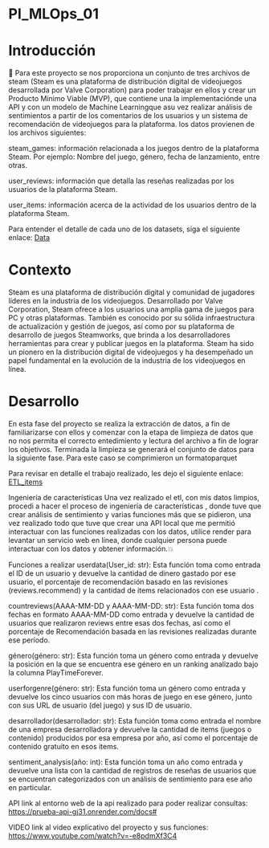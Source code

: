  # PI_MLOps_01

  # Introducción
 📌 Para este proyecto se nos proporciona un conjunto de tres archivos de steam (Steam es una plataforma de distribución digital de videojuegos desarrollada por Valve Corporation) para poder trabajar en ellos y crear un Producto Minimo Viable (MVP), que contiene una la implementaciónde una API  y con un modelo de Machine Learningque asu vez realizar análisis de sentimientos a partir de los comentarios de los usuarios y un sistema de recomendación de videojuegos para la plataforma. los datos provienen de los archivos siguientes:
 
 steam_games: información relacionada a los juegos dentro de la plataforma Steam. Por ejemplo: Nombre del juego, género, fecha de lanzamiento, entre otras.

user_reviews: información que detalla las reseñas realizadas por los usuarios de la plataforma Steam.

user_items: información acerca de la actividad de los usuarios dentro de la plataforma Steam.

Para entender el detalle de cada uno de los datasets, siga el siguiente enlace: [Data](https://drive.google.com/drive/folders/1HqBG2-sUkz_R3h1dZU5F2uAzpRn7BSpj)

# Contexto
Steam es una plataforma de distribución digital y comunidad de jugadores líderes en la industria de los videojuegos. Desarrollado por Valve Corporation, Steam ofrece a los usuarios una amplia gama de juegos para PC y otras plataformas. También es conocido por su sólida infraestructura de actualización y gestión de juegos, así como por su plataforma de desarrollo de juegos Steamworks, que brinda a los desarrolladores herramientas para crear y publicar juegos en la plataforma. Steam ha sido un pionero en la distribución digital de videojuegos y ha desempeñado un papel fundamental en la evolución de la industria de los videojuegos en línea.

# Desarrollo 
En esta fase del proyecto se realiza la extracción de datos, a fin de familiarizarse con ellos y comenzar con la etapa de limpieza de datos que no nos permita el correcto entedimiento y lectura del archivo a fin de lograr los objetivos. Terminada la limpieza se generará el conjunto de datos para la siguiente fase. Para este caso se comprimieron un formatoparquet

Para revisar en detalle el trabajo realizado, les dejo el siguiente enlace: [ETL_items](https://github.com/rafaelalvarez702/PI_MLOps_01/blob/main/ETL_items.ipynb)

Ingeniería de características
Una vez realizado el etl, con mis datos limpios, procedi a hacer el proceso de ingeniería de características , donde tuve que crear análisis de sentimiento y varias funciones más que se pidieron, una vez realizado todo que tuve que crear una API local que me permitió interactuar con las funciones realizadas con los datos, utilice render para levantar un servicio web en línea, donde cualquier persona puede interactuar con los datos y obtener información.💥

Funciones a realizar
userdata(User_id: str): Esta función toma como entrada el ID de un usuario y devuelve la cantidad de dinero gastado por ese usuario, el porcentaje de recomendación basado en las revisiones (reviews.recommend) y la cantidad de items relacionados con ese usuario .

countreviews(AAAA-MM-DD y AAAA-MM-DD: str): Esta función toma dos fechas en formato AAAA-MM-DD como entrada y devuelve la cantidad de usuarios que realizaron reviews entre esas dos fechas, así como el porcentaje de Recomendación basada en las revisiones realizadas durante ese período.

género(género: str): Esta función toma un género como entrada y devuelve la posición en la que se encuentra ese género en un ranking analizado bajo la columna PlayTimeForever.

userforgenre(género: str): Esta función toma un género como entrada y devuelve los cinco usuarios con más horas de juego en ese género, junto con sus URL de usuario (del juego) y sus ID de usuario.

desarrollador(desarrollador: str): Esta función toma como entrada el nombre de una empresa desarrolladora y devuelve la cantidad de items (juegos o contenido) producidos por esa empresa por año, así como el porcentaje de contenido gratuito en esos items.

sentiment_analysis(año: int): Esta función toma un año como entrada y devuelve una lista con la cantidad de registros de reseñas de usuarios que se encuentran categorizados con un análisis de sentimiento para ese año en particular.

API
link al entorno web de la api realizado para poder realizar consultas: https://prueba-api-gj31.onrender.com/docs#

VIDEO
link al video explicativo del proyecto y sus funciones: https://www.youtube.com/watch?v=-e8pdmXf3C4
